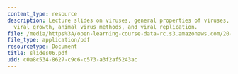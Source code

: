 ```yaml
---
content_type: resource
description: Lecture slides on viruses, general properties of viruses, viral structure,
  viral growth, animal virus methods, and viral replication.
file: /media/https%3A/open-learning-course-data-rc.s3.amazonaws.com/20-106j-systems-microbiology-fall-2006/c0a8c5348627c9c6c573a3f2af5243ac_slides06.pdf
file_type: application/pdf
resourcetype: Document
title: slides06.pdf
uid: c0a8c534-8627-c9c6-c573-a3f2af5243ac
---
```

